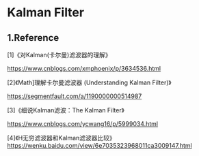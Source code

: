 # Kalman Filter

## 1.Reference

[1]《对Kalman(卡尔曼)滤波器的理解》

<https://www.cnblogs.com/xmphoenix/p/3634536.html>

[2]《Math\]理解卡尔曼滤波器 (Understanding Kalman Filter)》

<https://segmentfault.com/a/1190000000514987>

[3]《细说Kalman滤波：The Kalman Filter》

<https://www.cnblogs.com/ycwang16/p/5999034.html>

[4]《H无穷滤波器和Kalman滤波器比较》<https://wenku.baidu.com/view/6e7035323968011ca3009147.html>

